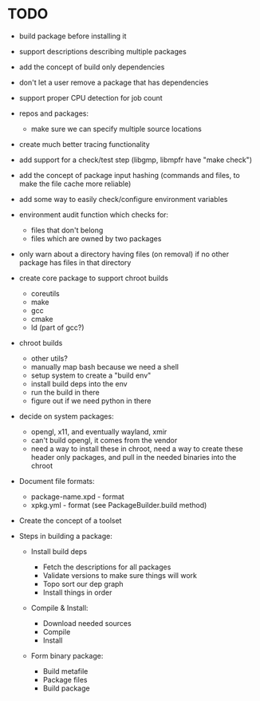 TODO
=====

 - build package before installing it

 - support descriptions describing multiple packages

 - add the concept of build only dependencies

 - don't let a user remove a package that has dependencies

 - support proper CPU detection for job count

 - repos and packages:
   - make sure we can specify multiple source locations

 - create much better tracing functionality

 - add support for a check/test step (libgmp, libmpfr have "make check")

 - add the concept of package input hashing (commands and files, to make
   the file cache more reliable)

 - add some way to easily check/configure environment variables

 - environment audit function which checks for:
   - files that don't belong
   - files which are owned by two packages

 - only warn about a directory having files (on removal) if no other
   package has files in that directory

 - create core package to support chroot builds
   - coreutils
   - make
   - gcc
   - cmake
   - ld (part of gcc?)

 - chroot builds
   - other utils?
   - manually map bash because we need a shell
   - setup system to create a "build env"
   - install build deps into the env
   - run the build in there
   - figure out if we need python in there

 - decide on system packages:
   - opengl, x11, and eventually wayland, xmir
   - can't build opengl, it comes from the vendor
   - need a way to install these in chroot, need a way to create these
     header only packages, and pull in the needed binaries into the
     chroot

 - Document file formats:
   - package-name.xpd - format
   - xpkg.yml - format (see PackageBuilder.build method)

 - Create the concept of a toolset

 - Steps in building a package:
   - Install build deps
     - Fetch the descriptions for all packages
     - Validate versions to make sure things will work
     - Topo sort our dep graph
     - Install things in order

   - Compile & Install:
     - Download needed sources
     - Compile
     - Install

   - Form binary package:
     - Build metafile
     - Package files
     - Build package
